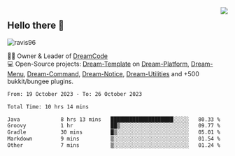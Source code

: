 <img align='right' src="https://github-readme-stats.vercel.app/api?username=Ravis96&show_icons=true">

## Hello there 👋
<p align="left"> <img src="https://komarev.com/ghpvc/?username=ravis96&label=Profile%20views&color=0e75b6&style=flat" alt="ravis96" /> </p>

👨‍💻 Owner & Leader of [DreamCode](https://github.com/DreamPoland) <br>
💻 Open-Source projects: [Dream-Template](https://github.com/DreamPoland/dream-template) on [Dream-Platform](https://github.com/DreamPoland/dream-platform), [Dream-Menu](https://github.com/DreamPoland/dream-menu), [Dream-Command](https://github.com/DreamPoland/dream-command), [Dream-Notice](https://github.com/DreamPoland/dream-notice), [Dream-Utilities](https://github.com/DreamPoland/dream-utilities) and +500 bukkit/bungee plugins.

<!--START_SECTION:waka-->

```txt
From: 19 October 2023 - To: 26 October 2023

Total Time: 10 hrs 14 mins

Java             8 hrs 13 mins   ████████████████████░░░░░   80.33 %
Groovy           1 hr            ██▒░░░░░░░░░░░░░░░░░░░░░░   09.77 %
Gradle           30 mins         █▒░░░░░░░░░░░░░░░░░░░░░░░   05.01 %
Markdown         9 mins          ▒░░░░░░░░░░░░░░░░░░░░░░░░   01.54 %
Other            7 mins          ▒░░░░░░░░░░░░░░░░░░░░░░░░   01.24 %
```

<!--END_SECTION:waka-->
